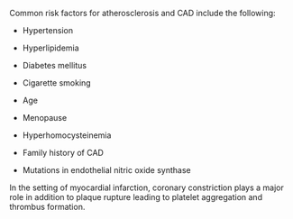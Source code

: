 Common risk factors for atherosclerosis and CAD include the following:

- Hypertension

- Hyperlipidemia

- Diabetes mellitus

- Cigarette smoking

- Age

- Menopause

- Hyperhomocysteinemia

- Family history of CAD

- Mutations in endothelial nitric oxide synthase

In the setting of myocardial infarction, coronary constriction plays a major role in addition to plaque rupture leading to platelet aggregation and thrombus formation.
